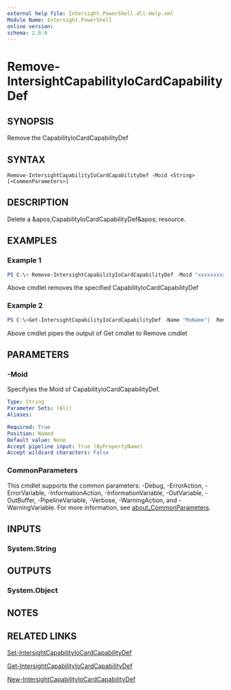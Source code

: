 ```yaml
---
external help file: Intersight.PowerShell.dll-Help.xml
Module Name: Intersight.PowerShell
online version:
schema: 2.0.0
---
```


# Remove-IntersightCapabilityIoCardCapabilityDef

## SYNOPSIS
Remove the CapabilityIoCardCapabilityDef

## SYNTAX

```
Remove-IntersightCapabilityIoCardCapabilityDef -Moid <String> [<CommonParameters>]
```

## DESCRIPTION
Delete a &amp;apos;CapabilityIoCardCapabilityDef&amp;apos; resource.

## EXAMPLES

### Example 1
```powershell
PS C:\> Remove-IntersightCapabilityIoCardCapabilityDef -Moid "xxxxxxxxxxxxxxxxxxxxxxxxxxx"
```
Above cmdlet removes the specified CapabilityIoCardCapabilityDef 

### Example 2
```powershell
PS C:\>Get-IntersightCapabilityIoCardCapabilityDef -Name "MoName"|  Remove-IntersightCapabilityIoCardCapabilityDef
```
Above cmdlet pipes the output of Get cmdlet to Remove cmdlet

## PARAMETERS

### -Moid
Specifyies the Moid of CapabilityIoCardCapabilityDef.

```yaml
Type: String
Parameter Sets: (All)
Aliases:

Required: True
Position: Named
Default value: None
Accept pipeline input: True (ByPropertyName)
Accept wildcard characters: False
```

### CommonParameters
This cmdlet supports the common parameters: -Debug, -ErrorAction, -ErrorVariable, -InformationAction, -InformationVariable, -OutVariable, -OutBuffer, -PipelineVariable, -Verbose, -WarningAction, and -WarningVariable. For more information, see [about_CommonParameters](http://go.microsoft.com/fwlink/?LinkID=113216).

## INPUTS

### System.String

## OUTPUTS

### System.Object
## NOTES

## RELATED LINKS

[Set-IntersightCapabilityIoCardCapabilityDef](./Set-IntersightCapabilityIoCardCapabilityDef.md)

[Get-IntersightCapabilityIoCardCapabilityDef](./Get-IntersightCapabilityIoCardCapabilityDef.md)

[New-IntersightCapabilityIoCardCapabilityDef](./New-IntersightCapabilityIoCardCapabilityDef.md)

